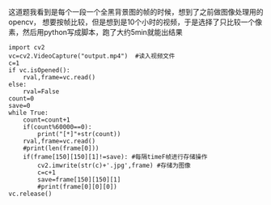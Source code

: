 这道题我看到是每个一段一个全黑背景图的帧的时候，想到了之前做图像处理用的opencv，
想要按帧比较，但是想到是10个小时的视频，于是选择了只比较一个像素，然后用python写成脚本，跑了大约5min就能出结果

```
import cv2
vc=cv2.VideoCapture("output.mp4")  #读入视频文件  
c=1  
if vc.isOpened():
    rval,frame=vc.read()
else:
    rval=False
count=0
save=0
while True:
    count=count+1
    if(count%60000==0):
        print("[*]"+str(count))
    rval,frame=vc.read()
    #print(len(frame[0]))
    if(frame[150][150][1]!=save): #每隔timeF帧进行存储操作
        cv2.imwrite(str(c)+'.jpg',frame) #存储为图像
        c=c+1
        save=frame[150][150][1]
        #print(frame[0][0][0])
vc.release()
```
